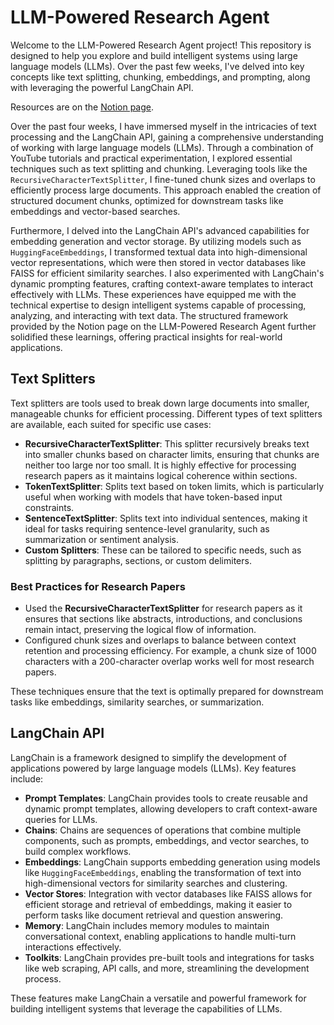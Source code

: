 # LLM-Powered Research Agent

Welcome to the LLM-Powered Research Agent project! This repository is designed to help you explore and build intelligent systems using large language models (LLMs). Over the past few weeks, I've delved into key concepts like text splitting, chunking, embeddings, and prompting, along with leveraging the powerful LangChain API.

Resources are on the [Notion page](https://responsible-minibus-af3.notion.site/LLM-Powered-Research-Agent-SOC-1fa6bc81b71780fab5f8d992834af017).

Over the past four weeks, I have immersed myself in the intricacies of text processing and the LangChain API, gaining a comprehensive understanding of working with large language models (LLMs). Through a combination of YouTube tutorials and practical experimentation, I explored essential techniques such as text splitting and chunking. Leveraging tools like the `RecursiveCharacterTextSplitter`, I fine-tuned chunk sizes and overlaps to efficiently process large documents. This approach enabled the creation of structured document chunks, optimized for downstream tasks like embeddings and vector-based searches.

Furthermore, I delved into the LangChain API's advanced capabilities for embedding generation and vector storage. By utilizing models such as `HuggingFaceEmbeddings`, I transformed textual data into high-dimensional vector representations, which were then stored in vector databases like FAISS for efficient similarity searches. I also experimented with LangChain's dynamic prompting features, crafting context-aware templates to interact effectively with LLMs. These experiences have equipped me with the technical expertise to design intelligent systems capable of processing, analyzing, and interacting with text data. The structured framework provided by the Notion page on the LLM-Powered Research Agent further solidified these learnings, offering practical insights for real-world applications.

## Text Splitters

Text splitters are tools used to break down large documents into smaller, manageable chunks for efficient processing. Different types of text splitters are available, each suited for specific use cases:

- **RecursiveCharacterTextSplitter**: This splitter recursively breaks text into smaller chunks based on character limits, ensuring that chunks are neither too large nor too small. It is highly effective for processing research papers as it maintains logical coherence within sections.
- **TokenTextSplitter**: Splits text based on token limits, which is particularly useful when working with models that have token-based input constraints.
- **SentenceTextSplitter**: Splits text into individual sentences, making it ideal for tasks requiring sentence-level granularity, such as summarization or sentiment analysis.
- **Custom Splitters**: These can be tailored to specific needs, such as splitting by paragraphs, sections, or custom delimiters.

### Best Practices for Research Papers

- Used the **RecursiveCharacterTextSplitter** for research papers as it ensures that sections like abstracts, introductions, and conclusions remain intact, preserving the logical flow of information.
- Configured chunk sizes and overlaps to balance between context retention and processing efficiency. For example, a chunk size of 1000 characters with a 200-character overlap works well for most research papers.

These techniques ensure that the text is optimally prepared for downstream tasks like embeddings, similarity searches, or summarization.

## LangChain API

LangChain is a framework designed to simplify the development of applications powered by large language models (LLMs). Key features include:

- **Prompt Templates**: LangChain provides tools to create reusable and dynamic prompt templates, allowing developers to craft context-aware queries for LLMs.
- **Chains**: Chains are sequences of operations that combine multiple components, such as prompts, embeddings, and vector searches, to build complex workflows.
- **Embeddings**: LangChain supports embedding generation using models like `HuggingFaceEmbeddings`, enabling the transformation of text into high-dimensional vectors for similarity searches and clustering.
- **Vector Stores**: Integration with vector databases like FAISS allows for efficient storage and retrieval of embeddings, making it easier to perform tasks like document retrieval and question answering.
- **Memory**: LangChain includes memory modules to maintain conversational context, enabling applications to handle multi-turn interactions effectively.
- **Toolkits**: LangChain provides pre-built tools and integrations for tasks like web scraping, API calls, and more, streamlining the development process.

These features make LangChain a versatile and powerful framework for building intelligent systems that leverage the capabilities of LLMs.
